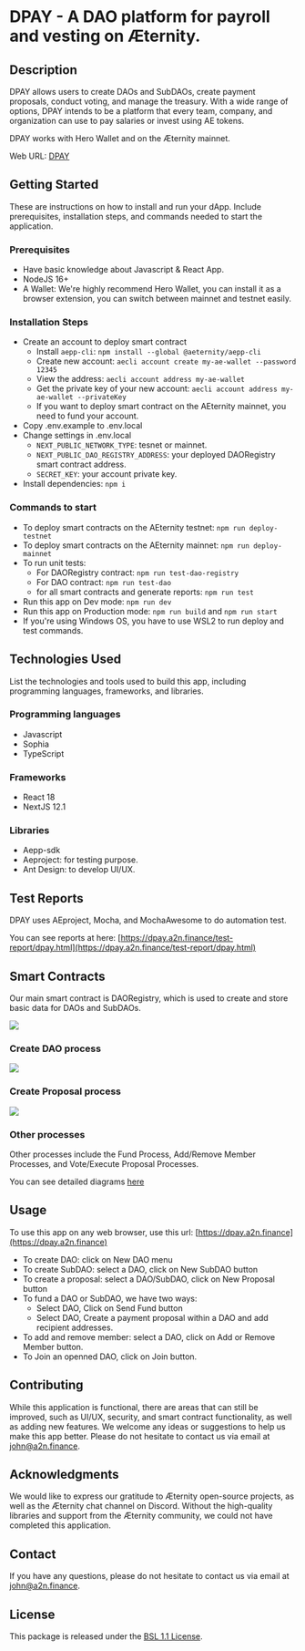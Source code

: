 # **DPAY** - A DAO platform for payroll and vesting on Æternity.
## Description
DPAY allows users to create DAOs and SubDAOs, create payment proposals, conduct voting, and manage the treasury. With a wide range of options, DPAY intends to be a platform that every team, company, and organization can use to pay salaries or invest using AE tokens.

DPAY works with Hero Wallet and on the Æternity mainnet.

Web URL: [DPAY](https://dpay.a2n.finance)

## Getting Started
These are instructions on how to install and run your dApp. Include prerequisites, installation steps, and commands needed to start the application.

### Prerequisites
- Have basic knowledge about Javascript & React App.
- NodeJS 16+
- A Wallet: We're highly recommend Hero Wallet, you can install it as a browser extension, you can switch between mainnet and testnet easily. 

### Installation Steps
- Create an account to deploy smart contract
    - Install `aepp-cli`: `npm install --global @aeternity/aepp-cli`
    - Create new account: `aecli account create my-ae-wallet --password 12345`
    - View the address: `aecli account address my-ae-wallet`
    - Get the private key of your new account: `aecli account address my-ae-wallet --privateKey`
    - If you want to deploy smart contract on the AEternity mainnet, you need to fund your account.
- Copy .env.example to .env.local
- Change settings in .env.local
    - `NEXT_PUBLIC_NETWORK_TYPE`: tesnet or mainnet.
    - `NEXT_PUBLIC_DAO_REGISTRY_ADDRESS`: your deployed DAORegistry smart contract address.
    - `SECRET_KEY`: your account private key.
- Install dependencies: `npm i`

### Commands to start 
- To deploy smart contracts on the AEternity testnet: `npm run deploy-testnet`
- To deploy smart contracts on the AEternity mainnet: `npm run deploy-mainnet`
- To run unit tests:
    - For DAORegistry contract: `npm run test-dao-registry`
    - For DAO contract: `npm run test-dao`
    - for all smart contracts and generate reports: `npm run test`
- Run this app on Dev mode: `npm run dev`
- Run this app on Production mode: `npm run build` and `npm run start`
- If you're using Windows OS, you have to use WSL2 to run deploy and test commands.

## Technologies Used
List the technologies and tools used to build this app, including programming languages, frameworks, and libraries.

### Programming languages
- Javascript
- Sophia
- TypeScript
### Frameworks
- React 18
- NextJS 12.1
### Libraries
- Aepp-sdk
- Aeproject: for testing purpose.
- Ant Design: to develop UI/UX.
## Test Reports

DPAY uses AEproject, Mocha, and MochaAwesome to do automation test.

You can see reports at here: [https://dpay.a2n.finance/test-report/dpay.html](https://dpay.a2n.finance/test-report/dpay.html)

## Smart Contracts
Our main smart contract is DAORegistry, which is used to create and store basic data for DAOs and SubDAOs.

![](docs/diagrams/DAOStructure.jpg)

### Create DAO process

![](docs/diagrams/DAOCreationProcess.jpg)

### Create Proposal process

![](docs/diagrams/ProposalCreationProcess.jpg)

### Other processes

Other processes include the Fund Process, Add/Remove Member Processes, and Vote/Execute Proposal Processes.

You can see detailed diagrams [here](docs/processes.md)



## Usage
To use this app on any web browser, use this url: [https://dpay.a2n.finance](https://dpay.a2n.finance)
- To create DAO: click on New DAO menu
- To create SubDAO: select a DAO, click on New SubDAO button
- To create a proposal: select a DAO/SubDAO, click on New Proposal button
- To fund a DAO or SubDAO, we have two ways: 
    - Select DAO, Click on Send Fund button
    - Select DAO, Create a payment proposal within a DAO and add recipient addresses.
- To add and remove member: select a DAO, click on Add or Remove Member button.
- To Join an openned DAO, click on Join button.


## Contributing
While this application is functional, there are areas that can still be improved, such as UI/UX, security, and smart contract functionality, as well as adding new features. We welcome any ideas or suggestions to help us make this app better. Please do not hesitate to contact us via email at john@a2n.finance.

## Acknowledgments
We would like to express our gratitude to Æternity open-source projects, as well as the Æternity chat channel on Discord. Without the high-quality libraries and support from the Æternity community, we could not have completed this application.

## Contact

If you have any questions, please do not hesitate to contact us via email at john@a2n.finance.

## License
This package is released under the [BSL 1.1 License](LICENSE).



